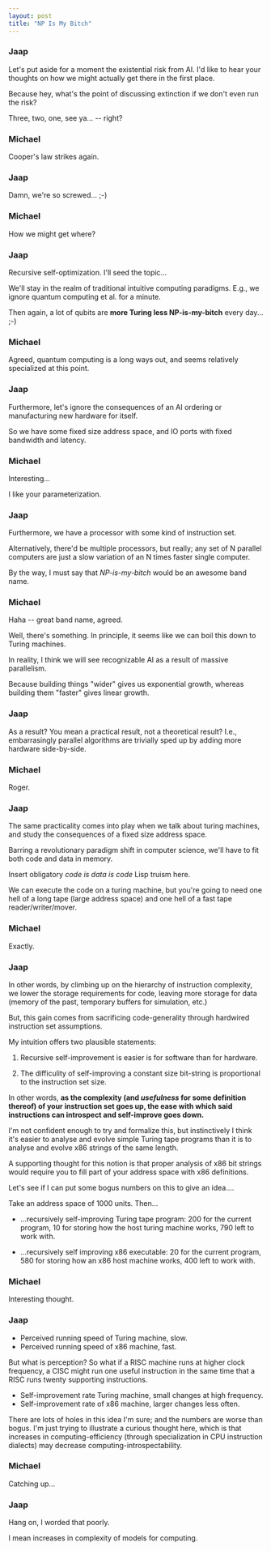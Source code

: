 ```yaml
---
layout: post
title: "NP Is My Bitch"
---
```


### Jaap
Let's put aside for a moment the existential risk from AI. I'd like to hear your thoughts
on how we might actually get there in the first place.

Because hey, what's the point of discussing extinction if we don't even run the
risk?

Three, two, one, see ya... -- right?

### Michael
Cooper's law strikes again.

### Jaap
Damn, we're so screwed... ;-)

### Michael
How we might get where?

### Jaap
Recursive self-optimization. I'll seed the topic...

We'll stay in the realm of traditional intuitive computing paradigms. E.g., we ignore quantum computing et al. for a minute.

Then again, a lot of qubits are **more Turing less NP-is-my-bitch** every day...    ;-)

### Michael
Agreed, quantum computing is a long ways out, and seems relatively specialized at
this point.

### Jaap
Furthermore, let's ignore the consequences of an AI ordering or manufacturing new hardware for itself.

So we have some fixed size
address space, and IO ports with fixed bandwidth and latency.

### Michael
Interesting...

I like your parameterization.

### Jaap

Furthermore, we have a processor with some kind of instruction set.

Alternatively, there'd be multiple processors, but really; any set of N parallel computers are just a
slow variation of an N times faster single computer.

By the way, I must say that *NP-is-my-bitch* would be an awesome band name.

### Michael
Haha -- great band name, agreed.

Well, there's something. In principle, it seems like we can boil this down to Turing machines.

In reality, I think we will see recognizable AI as a result of massive parallelism.

Because building things "wider" gives us exponential growth, whereas building them
"faster" gives linear growth.

### Jaap

As a result? You mean a practical result, not a theoretical result? I.e., embarrasingly parallel algorithms are 
trivially sped up by adding more hardware side-by-side.

### Michael
Roger.

### Jaap
The same practicality comes into play when we talk about turing machines, and study the consequences of a fixed size address space.

Barring a revolutionary paradigm shift in computer science, we'll have to fit both code and data in memory.

Insert obligatory *code is data is code* Lisp truism here.

We can execute the code on a turing machine, but you're going to need one hell of
a long tape (large address space) and one hell of a fast tape reader/writer/mover.

### Michael
Exactly.

### Jaap
In other words, by climbing up on the hierarchy of instruction complexity, we lower
the storage requirements for code, leaving more storage for data (memory of the
past, temporary buffers for simulation, etc.)

But, this gain comes from sacrificing code-generality through hardwired instruction set assumptions.

My intuition offers two plausible statements:

 1. Recursive self-improvement is easier is for software than for hardware.
 
 2. The difficulity of self-improving a constant size bit-string is proportional to the instruction set size.

In other words, **as the complexity (and *usefulness* for some definition thereof) of your instruction set goes up, the ease with which said instructions can introspect and self-improve goes down.**

I'm not confident enough to try and formalize this, but instinctively I think it's easier
to analyse and evolve simple Turing tape programs than it is to analyse and evolve x86
strings of the same length.

A supporting thought for this notion is that proper analysis of x86 bit strings
would require you to fill part of your address space with x86 definitions.

Let's see if I can put some bogus numbers on this to give an idea....

Take an address space of 1000 units. Then...

 * ...recursively self-improving Turing tape program: 200 for the current program,
10 for storing how the host turing machine works, 790 left to work with.

 * ...recursively self improving x86 executable: 20 for the current program, 580
for storing how an x86 host machine works, 400 left to work with.

### Michael
Interesting thought.

### Jaap

 * Perceived running speed of Turing machine, slow.
 * Perceived running speed of x86 machine, fast.
 
But what is perception? So what if a RISC machine runs at higher clock frequency, a CISC might run one useful instruction
in the same time that a RISC runs twenty supporting instructions.
 
 * Self-improvement rate Turing machine, small changes at high frequency.
 * Self-improvement rate of x86 machine, larger changes less often.

There are lots of holes in this idea I'm sure; and the numbers are worse than bogus. I'm just
trying to illustrate a curious thought here, which is that increases in computing-efficiency (through specialization in
CPU instruction dialects) may decrease computing-introspectability.

### Michael
Catching up...

### Jaap
Hang on, I worded that poorly.

I mean increases in complexity of models for computing.
